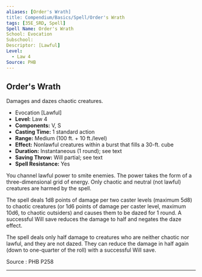 ```yaml
---
aliases: [Order's Wrath]
title: Compendium/Basics/Spell/Order's Wrath
tags: [35E_SRD, Spell]
Spell Name: Order's Wrath
School: Evocation
Subschool: 
Descriptor: [Lawful]
Level:
  - Law 4
Source: PHB
---
```



## Order's Wrath

Damages and dazes chaotic creatures.

*   Evocation [Lawful]
*   **Level:** Law 4
*   **Components:** V, S
*   **Casting Time:** 1 standard action
*   **Range:** Medium (100 ft. + 10 ft./level)
*   **Effect:** Nonlawful creatures within a burst that fills a 30-ft. cube
*   **Duration:** Instantaneous (1 round); see text
*   **Saving Throw:** Will partial; see text
*   **Spell Resistance:** Yes

<p>You channel lawful power to smite enemies. The power takes the form of a three-dimensional grid of energy. Only chaotic and neutral (not lawful) creatures are harmed by the spell.</p><p>The spell deals 1d8 points of damage per two caster levels (maximum 5d8) to chaotic creatures (or 1d6 points of damage per caster level, maximum 10d6, to chaotic outsiders) and causes them to be dazed for 1 round. A successful Will save reduces the damage to half and negates the daze effect.</p><p>The spell deals only half damage to creatures who are neither chaotic nor lawful, and they are not dazed. They can reduce the damage in half again (down to one-quarter of the roll) with a successful Will save.</p>

Source : PHB P258

---
